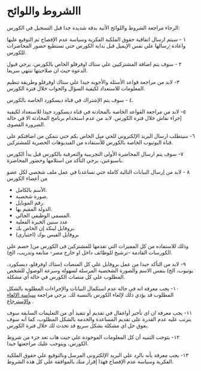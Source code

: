 # االشروط واللوائح  

الرجاء مراجعة الشروط واللوائح الأتية بدقة شديدة جدا قبل التسجيل في الكورس:

١ - سيتم ارسال اتفاقية حقوق الملكية الفكرية وسياسة عدم الإفصاح ثم التوقيع عليها واعادة ٳرسالها علي نفس الإيميل قبل بداية الكورس حتي تستطيع حضور المحاضرات للكورس. 

٢ -  سوف يتم اضافة المشتركيين علي ستاك اوفرفلو الخاص بالكورس، يرجي قبول الدعوة حيث ان صلاحيتها تنتهي سريعا.  

٣- لابد من مراجعة قواعد الأسئلة والأجوبة جيدا علي ستاك اوفرفلو وطريقة تنظيم المعلومات للاستعداد لكيفية السؤال والجواب خلال فترة الكورس. 

٤ - سوف يتم الإشتراك في قناة ديسكورد الخاصة بالكورس.

٥- لابد من مراجعة القواعد الخاصة بالمحادثة في قناة ديسكورد جيدا للاستعداد لكيفية إجراء نقاش خلال فترة الكورس. 
لابد من عدم استخدام برنامج المحادثة الا في حالة الضرورة القصوى. 

٦- سيتطلب ارسال البريد الإلكتروني للجي ميل الخاص بكم حتي نتمكن من اضافتكم علي قناة اليوتيوب الخاصة بالكورس للأستفاده من الفيديوهات الحصرية للمشتركين. 

٧- سوف يتم ارسال المحاضرة الأولى التجريبية والتعرفية بالكورس قبل بدأ الكورس باسبوعين، يرجي التأكد من استلامها وحضور المحاضرة.
  
٨ - لابد من إرسال البيانات التالية كاملة حتي تساعدنا في عمل ملف شخصي لكل عضو من أعضاء الكورس 
- الأسم بالكامل.
- صورة شخصية.
- رقم الموبايل.
- الدولة المقيم بها.
- المسمي الوظيفي الحالي.
- عدد سنين الخبرة الفعلية
- بروفايل لينكد إن الخاص بك.
- بروفايل الفيس بوك (اختياري)

وذلك للاستفاده من كل المميزات التي نقدمها للمشتركين فى الكورس من( خصم علي الكورسات القادمة -ترشيح للوظائف داخل او خارج مصر- متابعة وتدريب، الخ). 

٩- لابد من التأكد جيدا من عمل بروفايل علي كل المنصات (ستاك اوفرفلو، ديسكورد، يوتيوب، الخ) بنفس الاسم والصورة الشخصية المرسلة لسهولة وسرعة الوصول للشخص المطلوب علي كل منصات الكورس في حالة أي مشكلة. 

١٠- يجب معرفة انه في حالة عدم استكمال البيانات والإجراءات المطلوبة بالشكل المطلوب قد يؤدي ذلك لإلغاء الكورس بالنسبة لك. 
يرجي مراجعة [سياسة الإلغاء والإسترجاع](https://github.com/MohamedRadwan-DevOps/DevOps-step-by-step-arabic/blob/main/none-community/cancel-return-policy.md) . 

١١-  يجب معرفة ان اي تأخير أواغفال في تقديم أو تنفيذ أي من التعليمات السابقة سوف يترتب عليه عدم القدرة على تقديم المساعدة والخدمة بالشكل المطلوب، كما أنه سوف يعوق حل اي مشكلة بشكل سريع قد تحدث لك خلال فترة الكورس. 

١٢- يتوجب التنبيه أن كل المعلومات الموجودة علي جيت هاب تعد جزء من شروط الكورس، ويتوجب عليك مراجعتها جيدا. 

١٣-  يجب معرفة بأنه بالرد علي البريد الإلكترونى المرسل وبالتوقيع علي حقوق الملكية الفكرية وسياسة عدم الإفصاح فهذا إقرار منك بالموافقة علي كل هذه الشروط. 
 
